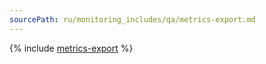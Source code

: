 ```yaml
---
sourcePath: ru/monitoring_includes/qa/metrics-export.md
---
```

{% include [metrics-export](../../_qa/monitoring/metrics-export.md) %}